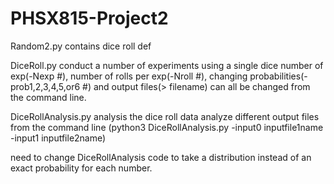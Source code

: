 # PHSX815-Project2
Random2.py contains dice roll def

DiceRoll.py conduct a number of experiments using a single dice number of exp(-Nexp #), number of rolls per exp(-Nroll #), changing probabilities(-prob1,2,3,4,5,or6 #) and output files(> filename) can all be changed from the command line.

DiceRollAnalysis.py analysis the dice roll data analyze different output files from the command line (python3 DiceRollAnalysis.py -input0 inputfile1name -input1 inputfile2name)

need to change DiceRollAnalysis code to take a distribution instead of an exact probability for each number. 
